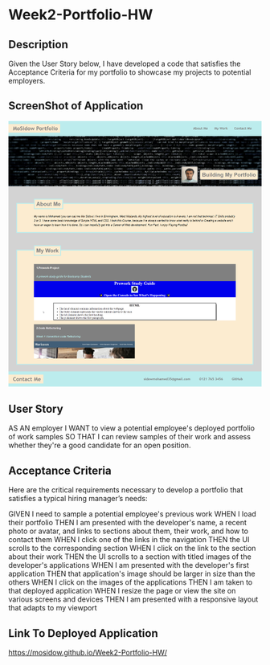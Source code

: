 # Week2-Portfolio-HW


## Description

Given the User Story below, I have developed a code that satisfies the Acceptance Criteria for my portfolio to showcase my projects to potential employers.


## ScreenShot of Application
<img src="./assets/images/Sshot.png">


## User Story


AS AN employer
I WANT to view a potential employee's deployed portfolio of work samples
SO THAT I can review samples of their work and assess whether they're a good candidate for an open position.



## Acceptance Criteria

Here are the critical requirements necessary to develop a portfolio that satisfies a typical hiring manager’s needs:


GIVEN I need to sample a potential employee's previous work
WHEN I load their portfolio
THEN I am presented with the developer's name, a recent photo or avatar, and links to sections about them, their work, and how to contact them
WHEN I click one of the links in the navigation
THEN the UI scrolls to the corresponding section
WHEN I click on the link to the section about their work
THEN the UI scrolls to a section with titled images of the developer's applications
WHEN I am presented with the developer's first application
THEN that application's image should be larger in size than the others
WHEN I click on the images of the applications
THEN I am taken to that deployed application
WHEN I resize the page or view the site on various screens and devices
THEN I am presented with a responsive layout that adapts to my viewport

## Link To Deployed Application

https://mosidow.github.io/Week2-Portfolio-HW/